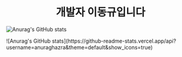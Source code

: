 <h1 align="center">개발자 이동규입니다</h1>

![Anurag's GitHub stats](https://github-readme-stats.vercel.app/api?username=anuraghazra&theme=default&show_icons=true)
<div>
![Anurag's GitHub stats](https://github-readme-stats.vercel.app/api?username=anuraghazra&theme=default&show_icons=true) 
</div>
